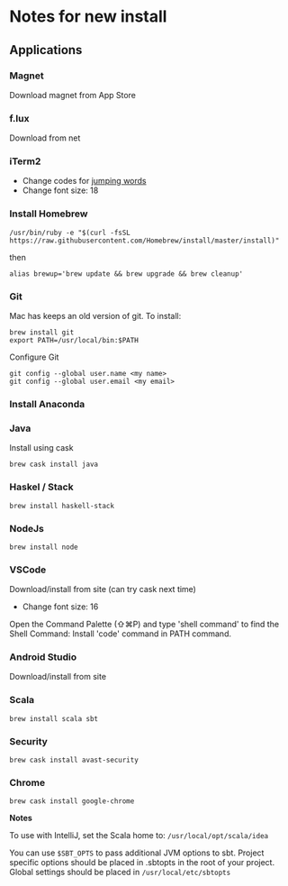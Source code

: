 # Notes for new install

## Applications

### Magnet
Download magnet from App Store

### f.lux
Download from net

### iTerm2
- Change codes for [jumping words](https://coderwall.com/p/h6yfda/use-and-to-jump-forwards-backwards-words-in-iterm-2-on-os-x)
- Change font size: 18

### Install Homebrew
```
/usr/bin/ruby -e "$(curl -fsSL https://raw.githubusercontent.com/Homebrew/install/master/install)"
```
then
```
alias brewup='brew update && brew upgrade && brew cleanup'
```

### Git
Mac has keeps an old version of git. To install: 

```
brew install git 
export PATH=/usr/local/bin:$PATH
```
Configure Git

```
git config --global user.name <my name>
git config --global user.email <my email>
```

### Install Anaconda

### Java
Install using cask
```
brew cask install java
```

### Haskel / Stack

```
brew install haskell-stack
```

### NodeJs

```
brew install node
```

### VSCode 
Download/install from site (can try cask next time)
- Change font size: 16

Open the Command Palette (⇧⌘P) and type 'shell command' to find the Shell Command: Install 'code' command in PATH command.

### Android Studio
Download/install from site

### Scala
```
brew install scala sbt
```

### Security
```
brew cask install avast-security
```

### Chrome
```
brew cask install google-chrome
```

**Notes** 

To use with IntelliJ, set the Scala home to:
  `/usr/local/opt/scala/idea`

You can use `$SBT_OPTS` to pass additional JVM options to sbt.
Project specific options should be placed in .sbtopts in the root of your project.
Global settings should be placed in `/usr/local/etc/sbtopts`


